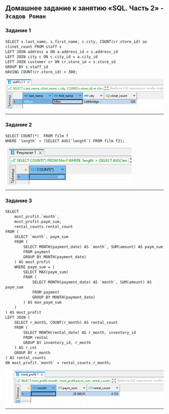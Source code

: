 Домашнее задание к занятию «SQL. Часть 2» - `Эсадов Роман`
---
### Задание 1
```
SELECT s.last_name, s.first_name, c.city, COUNT(cr.store_id) as clinet_count FROM staff s 
LEFT JOIN address a ON a.address_id = s.address_id 
LEFT JOIN city c ON c.city_id = a.city_id
LEFT JOIN customer cr ON cr.store_id = s.store_id
GROUP BY s.staff_id
HAVING COUNT(cr.store_id) > 300;
```
![Задание 1](https://github.com/BeastieBoy93/sdb-homeworks/blob/sdbsql-24/SQL4_1.png)

---
### Задание 2
```
SELECT COUNT(*)  FROM film f
WHERE `length` > (SELECT AVG(`length`) FROM film f2);
```
![Задание 2](https://github.com/BeastieBoy93/sdb-homeworks/blob/sdbsql-24/SQL4_2.png)

---
### Задание 3
```
SELECT 
    most_profit.`month`, 
    most_profit.paym_sum, 
    rental_counts.rental_count
FROM (
    SELECT `month`, paym_sum
    FROM (
        SELECT MONTH(payment_date) AS `month`, SUM(amount) AS paym_sum
        FROM payment
        GROUP BY MONTH(payment_date)
    ) AS most_profit
    WHERE paym_sum = (
        SELECT MAX(paym_sum)
        FROM (
            SELECT MONTH(payment_date) AS `month`, SUM(amount) AS paym_sum
            FROM payment
            GROUP BY MONTH(payment_date)
        ) AS max_paym_sum
    )
) AS most_profit
LEFT JOIN (
    SELECT r_month, COUNT(r_month) AS rental_count
    FROM (
        SELECT MONTH(rental_date) AS r_month, inventory_id
        FROM rental
        GROUP BY inventory_id, r_month
    ) AS r_cnt
    GROUP BY r_month
) AS rental_counts
ON most_profit.`month` = rental_counts.r_month;
```
![Задание 3](https://github.com/BeastieBoy93/sdb-homeworks/blob/sdbsql-24/SQL4_3.png)

---
